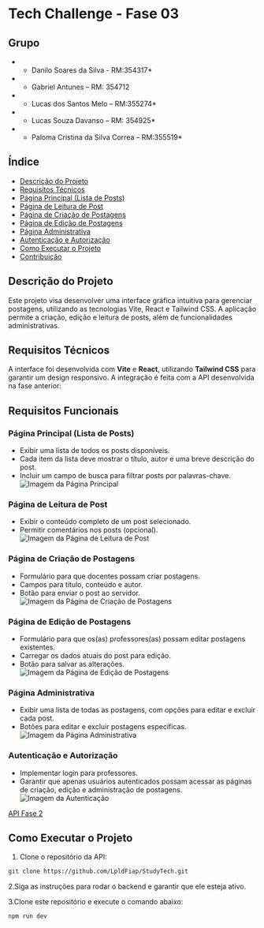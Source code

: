 # Tech Challenge - Fase 03

## Grupo
* - Danilo Soares da Silva - RM:354317*
* - Gabriel Antunes – RM: 354712
* - Lucas dos Santos Melo – RM:355274*
* - Lucas Souza Davanso – RM: 354925*
* - Paloma Cristina da Silva Correa – RM:355519*


## Índice
- [Descrição do Projeto](#descrição-do-projeto)
- [Requisitos Técnicos](#requisitos-técnicos)
- [Página Principal (Lista de Posts)](#página-principal-lista-de-posts)
- [Página de Leitura de Post](#página-de-leitura-de-post)
- [Página de Criação de Postagens](#página-de-criação-de-postagens)
- [Página de Edição de Postagens](#página-de-edição-de-postagens)
- [Página Administrativa](#página-administrativa)
- [Autenticação e Autorização](#autenticação-e-autorização)
- [Como Executar o Projeto](#como-executar-o-projeto)
- [Contribuição](#contribuição)


## Descrição do Projeto
Este projeto visa desenvolver uma interface gráfica intuitiva para gerenciar postagens, utilizando as tecnologias Vite, React e Tailwind CSS. A aplicação permite a criação, edição e leitura de posts, além de funcionalidades administrativas.

## Requisitos Técnicos
A interface foi desenvolvida com **Vite** e **React**, utilizando **Tailwind CSS** para garantir um design responsivo. A integração é feita com a API desenvolvida na fase anterior:

## Requisitos Funcionais

### Página Principal (Lista de Posts)
- Exibir uma lista de todos os posts disponíveis.
- Cada item da lista deve mostrar o título, autor e uma breve descrição do post.
- Incluir um campo de busca para filtrar posts por palavras-chave.
![Imagem da Página Principal](--image1)

### Página de Leitura de Post
- Exibir o conteúdo completo de um post selecionado.
- Permitir comentários nos posts (opcional).
![Imagem da Página de Leitura de Post](--image2)

### Página de Criação de Postagens
- Formulário para que docentes possam criar postagens.
- Campos para título, conteúdo e autor.
- Botão para enviar o post ao servidor.
![Imagem da Página de Criação de Postagens](--image3)

### Página de Edição de Postagens
- Formulário para que os(as) professores(as) possam editar postagens existentes.
- Carregar os dados atuais do post para edição.
- Botão para salvar as alterações.
![Imagem da Página de Edição de Postagens](--image4)

### Página Administrativa
- Exibir uma lista de todas as postagens, com opções para editar e excluir cada post.
- Botões para editar e excluir postagens específicas.
![Imagem da Página Administrativa](--image5)

### Autenticação e Autorização
- Implementar login para professores.
- Garantir que apenas usuários autenticados possam acessar as páginas de criação, edição e administração de postagens.
![Imagem da Autenticação](--image6)

[API Fase 2](https://github.com/LpldFiap/StudyTech.git)

## Como Executar o Projeto
1. Clone o repositório da API:
```bash
git clone https://github.com/LpldFiap/StudyTech.git
```
2.Siga as instruções para rodar o backend e garantir que ele esteja ativo.

3.Clone este repositório e execute o comando abaixo:

```bash
npm run dev
```